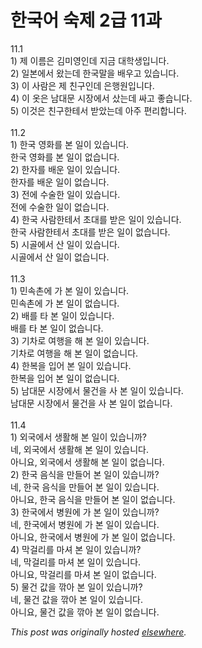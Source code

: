 # 한국어 숙제 2급 11과

<p>11.1<br>1) &#51228; &#51060;&#47492;&#51008; &#44608;&#48120;&#50689;&#51064;&#45936; &#51648;&#44552; &#45824;&#54617;&#49373;&#51077;&#45768;&#45796;.<br>2) &#51068;&#48376;&#50640;&#49436; &#50772;&#45716;&#45936; &#54620;&#44397;&#47568;&#51012; &#48176;&#50864;&#44256; &#51080;&#49845;&#45768;&#45796;.<br>3) &#51060; &#49324;&#46988;&#51008; &#51228; &#52828;&#44396;&#51064;&#45936; &#51008;&#54665;&#50896;&#51077;&#45768;&#45796;.<br>4) &#51060; &#50743;&#51008; &#45224;&#45824;&#47928; &#49884;&#51109;&#50640;&#49436; &#49344;&#45716;&#45936; &#49912;&#44256; &#51339;&#49845;&#45768;&#45796;.<br>5) &#51060;&#44163;&#51008; &#52828;&#44396;&#54620;&#53580;&#49436; &#48155;&#50520;&#45716;&#45936; &#50500;&#51452; &#54200;&#47532;&#54633;&#45768;&#45796;.<br><br>11.2<br>1) &#54620;&#44397; &#50689;&#54868;&#47484; &#48376; &#51068;&#51060; &#51080;&#49845;&#45768;&#45796;.<br>&#54620;&#44397; &#50689;&#54868;&#47484; &#48376; &#51068;&#51060; &#50630;&#49845;&#45768;&#45796;.<br>2) &#54620;&#51088;&#47484; &#48176;&#50868; &#51068;&#51060; &#51080;&#49845;&#45768;&#45796;.<br>&#54620;&#51088;&#47484; &#48176;&#50868; &#51068;&#51060; &#50630;&#49845;&#45768;&#45796;.<br>3) &#51204;&#50640; &#49688;&#49696;&#54620; &#51068;&#51060; &#51080;&#49845;&#45768;&#45796;.<br>&#51204;&#50640; &#49688;&#49696;&#54620; &#51068;&#51060; &#50630;&#49845;&#45768;&#45796;.<br>4) &#54620;&#44397; &#49324;&#46988;&#54620;&#53580;&#49436; &#52488;&#45824;&#47484; &#48155;&#51008; &#51068;&#51060; &#51080;&#49845;&#45768;&#45796;.<br>&#54620;&#44397; &#49324;&#46988;&#54620;&#53580;&#49436; &#52488;&#45824;&#47484; &#48155;&#51008; &#51068;&#51060; &#50630;&#49845;&#45768;&#45796;.<br>5) &#49884;&#44264;&#50640;&#49436; &#49328; &#51068;&#51060; &#51080;&#49845;&#45768;&#45796;.<br>&#49884;&#44264;&#50640;&#49436; &#49328; &#51068;&#51060; &#50630;&#49845;&#45768;&#45796;.<br><br>11.3<br>1) &#48124;&#49549;&#52492;&#50640; &#44032; &#48376; &#51068;&#51060; &#51080;&#49845;&#45768;&#45796;.<br>&#48124;&#49549;&#52492;&#50640; &#44032; &#48376; &#51068;&#51060; &#50630;&#49845;&#45768;&#45796;.<br>2) &#48176;&#47484; &#53440; &#48376; &#51068;&#51060; &#51080;&#49845;&#45768;&#45796;.<br>&#48176;&#47484; &#53440; &#48376; &#51068;&#51060; &#50630;&#49845;&#45768;&#45796;.<br>3) &#44592;&#52264;&#47196; &#50668;&#54665;&#51012; &#54644; &#48376; &#51068;&#51060; &#51080;&#49845;&#45768;&#45796;.<br>&#44592;&#52264;&#47196; &#50668;&#54665;&#51012; &#54644; &#48376; &#51068;&#51060; &#50630;&#49845;&#45768;&#45796;.<br>4) &#54620;&#48373;&#51012; &#51077;&#50612; &#48376; &#51068;&#51060; &#51080;&#49845;&#45768;&#45796;.<br>&#54620;&#48373;&#51012; &#51077;&#50612; &#48376; &#51068;&#51060; &#50630;&#49845;&#45768;&#45796;.<br>5) &#45224;&#45824;&#47928; &#49884;&#51109;&#50640;&#49436; &#47932;&#44148;&#51012; &#49324; &#48376; &#51068;&#51060; &#51080;&#49845;&#45768;&#45796;.<br>&#45224;&#45824;&#47928; &#49884;&#51109;&#50640;&#49436; &#47932;&#44148;&#51012; &#49324; &#48376; &#51068;&#51060; &#50630;&#49845;&#45768;&#45796;.<br><br>11.4<br>1) &#50808;&#44397;&#50640;&#49436; &#49373;&#54876;&#54644; &#48376; &#51068;&#51060; &#51080;&#49845;&#45768;&#44620;?<br>&#45348;, &#50808;&#44397;&#50640;&#49436; &#49373;&#54876;&#54644; &#48376; &#51068;&#51060; &#51080;&#49845;&#45768;&#45796;.<br>&#50500;&#45768;&#50836;, &#50808;&#44397;&#50640;&#49436; &#49373;&#54876;&#54644; &#48376; &#51068;&#51060; &#50630;&#49845;&#45768;&#45796;.<br>2) &#54620;&#44397; &#51020;&#49885;&#51012; &#47564;&#46308;&#50612; &#48376; &#51068;&#51060; &#51080;&#49845;&#45768;&#44620;?<br>&#45348;, &#54620;&#44397; &#51020;&#49885;&#51012; &#47564;&#46308;&#50612; &#48376; &#51068;&#51060; &#51080;&#49845;&#45768;&#45796;.<br>&#50500;&#45768;&#50836;, &#54620;&#44397; &#51020;&#49885;&#51012; &#47564;&#46308;&#50612; &#48376; &#51068;&#51060; &#50630;&#49845;&#45768;&#45796;.<br>3) &#54620;&#44397;&#50640;&#49436; &#48337;&#50896;&#50640; &#44032; &#48376; &#51068;&#51060; &#51080;&#49845;&#45768;&#44620;?<br>&#45348;, &#54620;&#44397;&#50640;&#49436; &#48337;&#50896;&#50640; &#44032; &#48376; &#51068;&#51060; &#51080;&#49845;&#45768;&#45796;.<br>&#50500;&#45768;&#50836;, &#54620;&#44397;&#50640;&#49436; &#48337;&#50896;&#50640; &#44032; &#48376; &#51068;&#51060; &#50630;&#49845;&#45768;&#45796;.<br>4) &#47561;&#44152;&#47532;&#47484; &#47560;&#49492; &#48376; &#51068;&#51060; &#51080;&#49845;&#45768;&#44620;?<br>&#45348;, &#47561;&#44152;&#47532;&#47484; &#47560;&#49492; &#48376; &#51068;&#51060; &#51080;&#49845;&#45768;&#45796;.<br>&#50500;&#45768;&#50836;, &#47561;&#44152;&#47532;&#47484; &#47560;&#49492; &#48376; &#51068;&#51060; &#50630;&#49845;&#45768;&#45796;.<br>5) &#47932;&#44148; &#44050;&#51012; &#44622;&#50500; &#48376; &#51068;&#51060; &#51080;&#49845;&#45768;&#44620;?<br>&#45348;, &#47932;&#44148; &#44050;&#51012; &#44622;&#50500; &#48376; &#51068;&#51060; &#51080;&#49845;&#45768;&#45796;.<br>&#50500;&#45768;&#50836;, &#47932;&#44148; &#44050;&#51012; &#44622;&#50500; &#48376; &#51068;&#51060; &#50630;&#49845;&#45768;&#45796;.</p>


*This post was originally hosted [elsewhere](http://planspace.blogspot.com/2009/03/2-11.html).*
